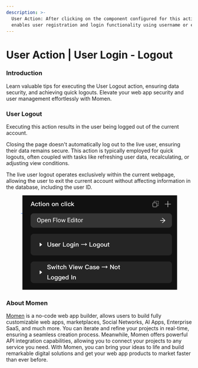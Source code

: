 ```yaml
---
description: >-
  User Action: After clicking on the component configured for this action, it
  enables user registration and login functionality using username or email.
---
```


# User Action | User Login - Logout

### **Introduction**

Learn valuable tips for executing the User Logout action, ensuring data security, and achieving quick logouts. Elevate your web app security and user management effortlessly with Momen.

### **User Logout**

Executing this action results in the user being logged out of the current account.

Closing the page doesn't automatically log out to the live user, ensuring their data remains secure. This action is typically employed for quick logouts, often coupled with tasks like refreshing user data, recalculating, or adjusting view conditions.

The live user logout operates exclusively within the current webpage, allowing the user to exit the current account without affecting information in the database, including the user ID.

<figure><img src="../.gitbook/assets/0 (28).png" alt="Momen editor settings for user logout."><figcaption></figcaption></figure>

### **About Momen​​**

[Momen](https://momen.app/?channel=blog-about) is a no-code web app builder, allows users to build fully customizable web apps, marketplaces, Social Networks, AI Apps, Enterprise SaaS, and much more. You can iterate and refine your projects in real-time, ensuring a seamless creation process. Meanwhile, Momen offers powerful API integration capabilities, allowing you to connect your projects to any service you need. With Momen, you can bring your ideas to life and build remarkable digital solutions and get your web app products to market faster than ever before.​​
